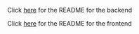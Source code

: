 Click [here](backend) for the README for the backend

Click [here](frontend) for the README for the frontend